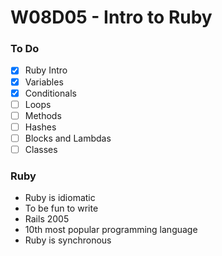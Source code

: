 # W08D05 - Intro to Ruby

### To Do
* [x] Ruby Intro
* [x] Variables
* [x] Conditionals
* [ ] Loops
* [ ] Methods
* [ ] Hashes
* [ ] Blocks and Lambdas
* [ ] Classes

### Ruby
* Ruby is idiomatic
* To be fun to write
* Rails 2005
* 10th most popular programming language
* Ruby is synchronous


















# 
